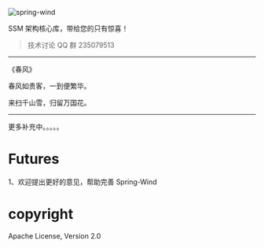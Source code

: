 ![spring-wind](http://git.oschina.net/uploads/images/2016/0410/215321_0c4657f5_12260.png "SSM架构核心库")

SSM 架构核心库，带给您的只有惊喜！

> 技术讨论 QQ 群 235079513 

------------------------------------------------
《春风》

春风如贵客，一到便繁华。

来扫千山雪，归留万国花。

------------------------------------------------




更多补充中。。。。。


Futures
====================
1、欢迎提出更好的意见，帮助完善 Spring-Wind 

copyright
====================
Apache License, Version 2.0

